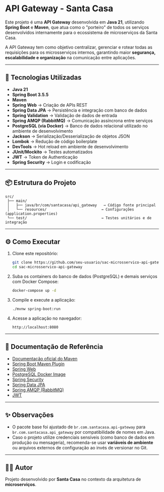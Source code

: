 # API Gateway - Santa Casa

Este projeto é uma **API Gateway** desenvolvida em **Java 21**, utilizando **Spring Boot** e **Maven**, que atua como o "porteiro" de todos os serviços desenvolvidos internamente para o ecossistema de microserviços da Santa Casa.

A API Gateway tem como objetivo centralizar, gerenciar e rotear todas as requisições para os microsserviços internos, garantindo maior **segurança, escalabilidade e organização** na comunicação entre aplicações.

---

## 🚀 Tecnologias Utilizadas

- **Java 21**
- **Spring Boot 3.5.5**
- **Maven**
- **Spring Web** → Criação de APIs REST
- **Spring Data JPA** → Persistência e integração com banco de dados
- **Spring Validation** → Validação de dados de entrada
- **Spring AMQP (RabbitMQ)** → Comunicação assíncrona entre serviços
- **PostgreSQL (via Docker)** → Banco de dados relacional utilizado no ambiente de desenvolvimento
- **Jackson** → Serialização/Desserialização de objetos JSON
- **Lombok** → Redução de código boilerplate
- **DevTools** → Hot reload em ambiente de desenvolvimento
- **JUnit/Mockito** → Testes automatizados
- **JWT** -> Token de Authenticação
- **Spring Security** -> Login e codificação

---

## 📦 Estrutura do Projeto

```
src/
 ├── main/
 │   ├── java/br/com/santacasa/api_gateway   → Código fonte principal
 │   └── resources/                         → Configurações (application.properties)
 └── test/                                  → Testes unitários e de integração
```

---

## ⚙️ Como Executar

1. Clone este repositório:
   ```bash
   git clone https://github.com/seu-usuario/sac-microsservico-api-gateway.git
   cd sac-microsservico-api-gateway
   ```

2. Suba os containers do banco de dados (PostgreSQL) e demais serviços com Docker Compose:
   ```bash
   docker-compose up -d
   ```

3. Compile e execute a aplicação:
   ```bash
   ./mvnw spring-boot:run
   ```

4. Acesse a aplicação no navegador:
   ```
   http://localhost:8080
   ```

---

## 📖 Documentação de Referência

- [Documentação oficial do Maven](https://maven.apache.org/guides/index.html)
- [Spring Boot Maven Plugin](https://docs.spring.io/spring-boot/3.5.5/maven-plugin)
- [Spring Web](https://docs.spring.io/spring-boot/3.5.5/reference/web/servlet.html)
- [PostgreSQL Docker Image](https://hub.docker.com/_/postgres)
- [Spring Security](https://docs.spring.io/spring-security/reference/index.html)
- [Spring Data JPA](https://docs.spring.io/spring-boot/3.5.5/reference/data/sql.html#data.sql.jpa-and-spring-data)
- [Spring AMQP (RabbitMQ)](https://docs.spring.io/spring-boot/3.5.5/reference/messaging/amqp.html)
- [JWT](https://www.jwt.io/)

---

## ✨ Observações

- O pacote base foi ajustado de `br.com.santacasa.api-gateway` para `br.com.santacasa.api_gateway` por compatibilidade de nomes em Java.
- Caso o projeto utilize credenciais sensíveis (como banco de dados em produção ou mensageria), recomenda-se usar **variáveis de ambiente** ou arquivos externos de configuração ao invés de versionar no Git.

---

## 👨‍💻 Autor

Projeto desenvolvido por **Santa Casa** no contexto da arquitetura de **microserviços**.

